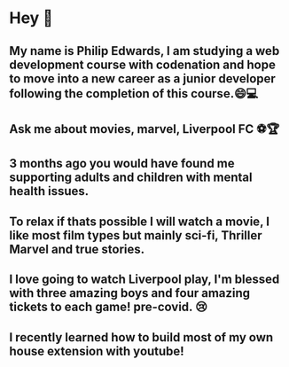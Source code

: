 
# Hey :wave:


## My name is Philip Edwards, I am studying a web development course with codenation and hope to move into a new career as a junior developer following the completion of this course.:smile::computer:

## Ask me about movies, marvel, Liverpool FC :soccer::trophy:

## 3 months ago you would have found me supporting adults and children with mental health issues.

## To relax if thats possible I will watch a movie, I like most film types but mainly sci-fi, Thriller Marvel and true stories.

## I love going to watch Liverpool play, I'm blessed with three amazing boys and four amazing tickets to each game! pre-covid. :cry:

## I recently learned how to build most of my own house extension with youtube!

